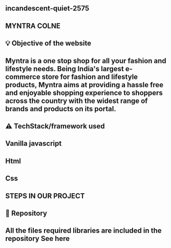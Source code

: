 ## incandescent-quiet-2575
## MYNTRA COLNE
💡 Objective of the website
-
Myntra is a one stop shop for all your fashion and lifestyle needs. Being India's largest e-commerce store for fashion and lifestyle products, Myntra aims at providing a hassle free and enjoyable shopping experience to shoppers across the country with the widest range of brands and products on its portal.
--
⚠️ TechStack/framework used
-
Vanilla javascript 
-
Html
-
Css
--
STEPS IN OUR PROJECT
--
🔑 Repository
--
All the files required libraries are included in the repository See here
-
